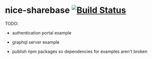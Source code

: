 nice-sharebase [![Build Status][build-status-image]][build-status]
==============

TODO:
* authentication portal example
* graphql server example

* publish npm packages so dependencies for examples aren't broken

[build-status-image]: https://travis-ci.org/0xcaff/nice-sharebase.svg?branch=master
[build-status]: https://travis-ci.org/0xcaff/nice-sharebase

